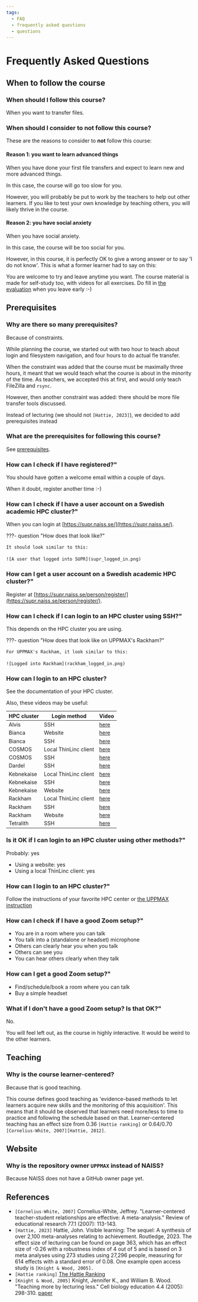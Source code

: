 ```yaml
---
tags:
  - FAQ
  - frequently asked questions
  - questions
---
```


# Frequently Asked Questions

## When to follow the course

### When should I follow this course?

When you want to transfer files.

### When should I consider to **not** follow this course?

These are the reasons to consider to **not** follow this course:

#### Reason 1: you want to learn advanced things

When you have done your first file transfers and
expect to learn new and more advanced things.

In this case, the course will go too slow for you.

However, you will probably be put to work by the teachers
to help out other learners.
If you like to test your own knowledge by teaching others,
you will likely thrive in the course.

#### Reason 2: you have social anxiety

When you have social anxiety.

In this case, the course will be too social for you.

However, in this course, it is perfectly OK to give a wrong
answer or to say 'I do not know'. This is what a former
learner had to say on this:

You are welcome to try and leave anytime you want.
The course material is made for self-study too, with videos
for all exercises.
Do fill in [the evaluation](../evaluation.md)
when you leave early :-)

## Prerequisites

### Why are there so many prerequisites?

Because of constraints.

While planning the course,
we started out with two hour to
teach about login and filesystem navigation,
and four hours to do actual fle transfer.

When the constraint was added that the
course must be maximally three hours,
it meant that we would teach what the course
is about in the minority of the time.
As teachers, we accepted this at first,
and would only teach FileZilla and `rsync`.

However, then another constraint was added:
there should be more file transfer tools
discussed.

Instead of lecturing (we should not `[Hattie, 2023]`),
we decided to add prerequisites instead

### What are the prerequisites for following this course?

See [prerequisites](../prereqs/README.md).

### How can I check if I have registered?"

You should have gotten a welcome email within a couple
of days.

When it doubt, register another time :-)

### How can I check if I have a user account on a Swedish academic HPC cluster?"

When you can login at [https://supr.naiss.se/](https://supr.naiss.se/).

???- question "How does that look like?"

    It should look similar to this:

    ![A user that logged into SUPR](supr_logged_in.png)

### How can I get a user account on a Swedish academic HPC cluster?"

Register at [https://supr.naiss.se/person/register/](https://supr.naiss.se/person/register/).

### How can I check if I can login to an HPC cluster using SSH?"

This depends on the HPC cluster you are using.

???- question "How does that look like on UPPMAX's Rackham?"

    For UPPMAX's Rackham, it look similar to this:

    ![Logged into Rackham](rackham_logged_in.png)

### How can I login to an HPC cluster?

See the documentation of your HPC cluster.

Also, these videos may be useful:

HPC cluster|Login method         |Video
-----------|---------------------|---------------------------------------------------------------
Alvis      |SSH                  |[here](https://youtu.be/PJZ3W907qCU)
Bianca     |Website              |[here](https://youtu.be/Ni9nyCf7me8)
Bianca     |SSH                  |[here](https://youtu.be/7mKDxnXqi_M)
COSMOS     |Local ThinLinc client|[here](https://youtu.be/wn7TgElj_Ng)
COSMOS     |SSH                  |[here](https://youtu.be/sMsenzWERTg)
Dardel     |SSH                  |[here](https://youtu.be/I8cNqiYuA-4)
Kebnekaise |Local ThinLinc client|[here](https://youtu.be/_jpj0GW9ASc)
Kebnekaise |SSH                  |[here](https://youtu.be/pIiKOKBHIeY)
Kebnekaise |Website              |[here](https://youtu.be/_O4dQn8zPaw)
Rackham    |Local ThinLinc client|[here](https://youtu.be/PqEpsn74l0g)
Rackham    |SSH                  |[here](https://youtu.be/TSVGSKyt2bQ)
Rackham    |Website              |[here](https://youtu.be/HQ2iuKRPabc)
Tetralith  |SSH                  |[here](https://youtu.be/wtGIzSBiulY)

### Is it OK if I can login to an HPC cluster using other methods?"

Probably: yes

- Using a website: yes
- Using a local ThinLinc client: yes

### How can I login to an HPC cluster?"

Follow the instructions of your favorite HPC center
or [the UPPMAX instruction](https://docs.uppmax.uu.se/getting_started/login_rackham_console_password/)

### How can I check if I have a good Zoom setup?"

- You are in a room where you can talk
- You talk into a (standalone or headset) microphone
- Others can clearly hear you when you talk
- Others can see you
- You can hear others clearly when they talk

### How can I get a good Zoom setup?"

- Find/schedule/book a room where you can talk
- Buy a simple headset

### What if I don't have a good Zoom setup? Is that OK?"

No.

You will feel left out, as the course in highly interactive.
It would be weird to the other learners.

## Teaching

### Why is the course learner-centered?

Because that is good teaching.

This course defines good teaching as 'evidence-based methods to let learners
acquire new skills and the monitoring of this acquisition'.
This means that it should be observed that learners need more/less to time
to practice and following the schedule based on that. Learner-centered teaching
has an effect size from 0.36 `[Hattie ranking]`
or 0.64/0.70 `[Cornelius-White, 2007][Hattie, 2012]`.

## Website

### Why is the repository owner `UPPMAX` instead of NAISS?

Because NAISS does not have a GitHub owner page yet.

## References

- `[Cornelius-White, 2007]` Cornelius-White, Jeffrey.
  "Learner-centered teacher-student relationships are effective:
  A meta-analysis." Review of educational research 77.1 (2007): 113-143.
- `[Hattie, 2023]` Hattie, John. Visible learning:
  The sequel: A synthesis of over 2,100 meta-analyses relating to achievement.
  Routledge, 2023. The effect size of lecturing can be found on page 363,
  which has an effect size of -0.26 with a robustness index of 4 out of 5
  and is based on 3 meta analyses using 273 studies using 27,296 people,
  measuring for 614 effects with a standard error of 0.08.
  One example open access study is `[Knight & Wood, 2005].`
- `[Hattie ranking]` [The Hattie Ranking](https://visible-learning.org/hattie-ranking-influences-effect-sizes-learning-achievement/)
- `[Knight & Wood, 2005]` Knight, Jennifer K., and William B. Wood.
  "Teaching more by lecturing less." Cell biology education 4.4 (2005): 298-310.
  [paper](https://www.lifescied.org/doi/full/10.1187/05-06-0082)
